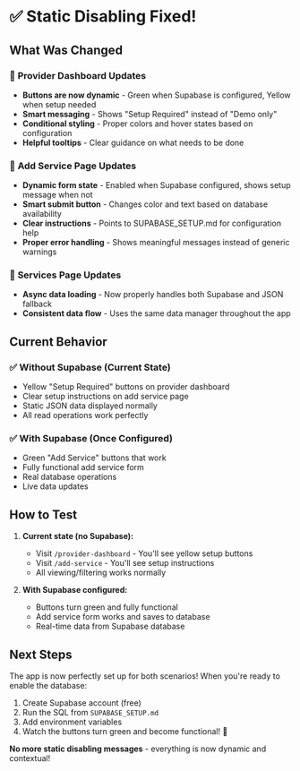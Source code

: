 # ✅ Static Disabling Fixed!

## What Was Changed

### 🔧 **Provider Dashboard Updates**
- **Buttons are now dynamic** - Green when Supabase is configured, Yellow when setup needed
- **Smart messaging** - Shows "Setup Required" instead of "Demo only" 
- **Conditional styling** - Proper colors and hover states based on configuration
- **Helpful tooltips** - Clear guidance on what needs to be done

### 🔧 **Add Service Page Updates** 
- **Dynamic form state** - Enabled when Supabase configured, shows setup message when not
- **Smart submit button** - Changes color and text based on database availability
- **Clear instructions** - Points to SUPABASE_SETUP.md for configuration help
- **Proper error handling** - Shows meaningful messages instead of generic warnings

### 🔧 **Services Page Updates**
- **Async data loading** - Now properly handles both Supabase and JSON fallback
- **Consistent data flow** - Uses the same data manager throughout the app

## Current Behavior

### ✅ **Without Supabase (Current State)**
- Yellow "Setup Required" buttons on provider dashboard
- Clear setup instructions on add service page  
- Static JSON data displayed normally
- All read operations work perfectly

### ✅ **With Supabase (Once Configured)**
- Green "Add Service" buttons that work
- Fully functional add service form
- Real database operations
- Live data updates

## How to Test

1. **Current state (no Supabase):**
   - Visit `/provider-dashboard` - You'll see yellow setup buttons
   - Visit `/add-service` - You'll see setup instructions
   - All viewing/filtering works normally

2. **With Supabase configured:**
   - Buttons turn green and fully functional
   - Add service form works and saves to database
   - Real-time data from Supabase database

## Next Steps

The app is now perfectly set up for both scenarios! When you're ready to enable the database:

1. Create Supabase account (free)
2. Run the SQL from `SUPABASE_SETUP.md`
3. Add environment variables
4. Watch the buttons turn green and become functional! 🎉

**No more static disabling messages** - everything is now dynamic and contextual!
